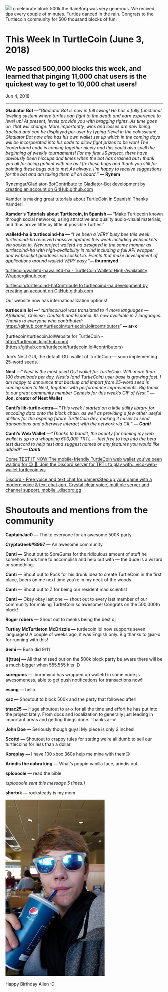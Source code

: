 ![](https://miro.medium.com/max/3804/1*XR7tgIF3FM-6YEcrDXlcJg.png)To celebrate block 500k the RainBorg was very generous. We recived tips every couple of minutes. Turtles danced in the rain. Congrats to the Turtlecoin community for 500 thousand blocks of fun.

# This Week In TurtleCoin (June 3, 2018)

## We passed 500,000 blocks this week, and learned that pinging 11,000 chat users is the quickest way to get to 10,000 chat users!

Jun 4, 2018

---

**Gladiator Bot —**_“Gladiator Bot is now in full swing! He has a fully functional leveling system where turtles can fight to the death and earn experience to level up! At present, levels provide you with bragging rights. As time goes on, that will change. More importantly, wins and losses are now being tracked and can be displayed per user by typing \*level in the colosseum! Gladiator Bot now also has his own wallet set up which in the coming days will be incorporated into his code to allow fight prizes to be won! The leaderboard code is coming together nicely and this could also spell the beginning of weekly tournaments! For my first JS project, there have obviously been hiccups and times when the bot has crashed but I thank you all for being patient with me as I fix these bugs and thank you still for pointing these bugs out to me! As always, I’m happy to receive suggestions for the bot and am taking them all on board.”_ **— Rynem**

[Rynemgar/Gladiator-BotContribute to Gladiator-Bot development by creating an account on GitHub.github.com](https://github.com/rynemgar/Gladiator-bot)

Xamder is making great tutorials about TurtleCoin in Spanish! Thanks Xamder!

**Xamder’s Tutorials about Turtlecoin, in Spanish —** “Make Turtlecoin known through social networks, using attractive and quality audio-visual materials, and thus arrive little by little at possible Turtles.”

**walletd-ha & turtlecoind-ha —** _“I’ve been a VERY busy bee this week. turtlecoind-ha received massive updates this week including websockets via socket.io, New project walletd-ha designed in the same manner as turtlecoind-ha with high-availability in mind including a full API wrapper and websocket goodness via socket.io. Events that make development of applications around walletd VERY easy.”_**— iburnmycd**

[turtlecoin/walletd-hawalletd-ha - TurtleCoin Walletd High-Availability Wrappergithub.com](https://github.com/turtlecoin/walletd-ha)

[turtlecoin/turtlecoind-haContribute to turtlecoind-ha development by creating an account on GitHub.github.com](https://github.com/turtlecoin/turtlecoind-ha)

Our website now has internationalization options!

**turtlecoin.lol —**“ _turtlecoin.lol was translated to 4 more languages — Afrikaans, Chinese, Deutsch and Español. Its now available in 7 languages. Thanks to everyone who contributed:_ <https://github.com/turtlecoin/turtlecoin.lol#contributors>” **— ar-x**

[turtlecoin/turtlecoin.lolWebsite for TurtleCoin - http://turtlecoin.lolgithub.com](https://github.com/turtlecoin/turtlecoin.lol#contributors)

Jon’s Nest GUI, the default GUI wallet of TurtleCoin — soon implementing 25-word seeds.

**Nest —**“ _Nest is the most used GUI wallet for TurtleCoin. With more than 100 downloads per day, Nest’s (and TurtleCoin) user base is growing fast. I am happy to announce that backup and import from 25-word seed is coming soon to Nest, together with performance improvements. Big thank to our great community member Genesis for this week’s GIF of Nest._” **— Jon, creator of Nest Wallet**

**Canti’s lib-turtle-extra— _“_**_This week I started on a little utility library for encoding data onto the block chain, as well as providing a few other useful utilities for the aspiring future TurtleCoin dev, making it easier to send transactions and otherwise interact with the network via C#.”_ **_— Canti_**

**Canti’s Web Wallet —**_“Thanks to bandit, the bounty for naming my web wallet is up to a whopping 600,000 TRTL — feel free to hop into the beta test discord to help test and suggest names or any features you would like added!”_ **_— Canti_**

[Come TEST IT NOW!The mobile-friendly TurtleCoin web wallet you've been waiting for 😉 🐢. Join the Discord server for TRTL to play with…vico-web-wallet.turtlecoin.ws](https://vico-web-wallet.turtlecoin.ws/)

[Discord - Free voice and text chat for gamersStep up your game with a modern voice & text chat app. Crystal clear voice, multiple server and channel support, mobile…discord.gg](https://discord.gg/FBzS7J)

# Shoutouts and mentions from the community

**CaptainJac0 —** Thx to everyone for an awesome 500K party

**CryptoGeek#8997 —** An awesome community

**Canti —** Shout out to SoreGums for the ridiculous amount of stuff he somehow finds time to accomplish and help out with — the dude is a wizard or something.

**Canti —** Shout out to Rock for his drunk idea to create TurtleCoin in the first place, beers on me next time you’re in my neck of the woods.

**Canti —** Shout out to Z for being our resident mad scientist

**Canti —** Okay okay last one — shout out to every last member of our community for making TurtleCoin so awesome! Congrats on the 500,000th block!

**Roger robers —** Shout out to menks being the best dj

**Turtley McTurtleton McDrizzle —** turtlecoin.lol now supports seven languages! A couple of weeks ago, it was English only. Big thanks to @ar-x for running with this!

**Semi —** Bush did 9/11

**if(true) —** All that missed out on the 500k block party be aware there will be a much bigger when 555.555 hits :D

**soregums —** iburnmycd has wrapped up walletd in some node.js awesomeness, able to get push notifications for transactions now!!

**esang —** hello

**xaz —** Shoutout to block 500k and the party that followed after!

**tmac25 —** Huge shoutout to ar-x for all the time and effort he has put into the project lately. From docs and localization to generally just leading in important areas and getting things done. Thanks ar-x!

**John Doe —** Seriously though guys! My piece is only 2 inches!

**Scottd —** Shoutout to crappy rules for stating we’re all dumb to sell our turtlecoins for less than a dollar

**Koreplay —** I have 100 xbox 360s help me mine with them🙃

**Arindis the cobra king —** What’s poppin vanilla face, arindis out

**sploooole —** read the bible

_(sploooole sent this message 5 times.)_

**shortok —** rocksteady is my mom

![](./images/1ucHRNJFixlqWSy6aXAyevQ.jpeg)

Happy Birthday Alien :D